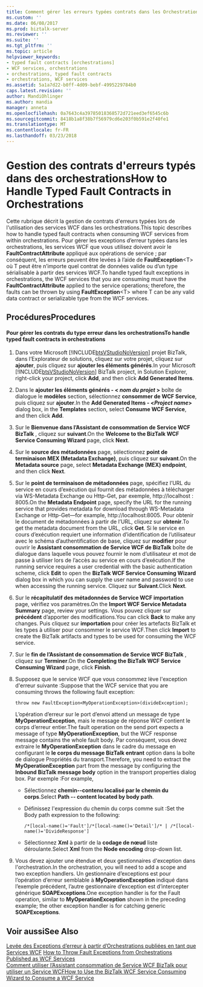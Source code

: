 ```yaml
---
title: Comment gérer les erreurs typées contrats dans les Orchestrations | Documents Microsoft
ms.custom: ''
ms.date: 06/08/2017
ms.prod: biztalk-server
ms.reviewer: ''
ms.suite: ''
ms.tgt_pltfrm: ''
ms.topic: article
helpviewer_keywords:
- typed fault contracts [orchestrations]
- WCF services, orchestrations
- orchestrations, typed fault contracts
- orchestrations, WCF services
ms.assetid: 5a1a7d22-b0ff-4d09-bebf-4995229784b0
caps.latest.revision: ''
author: MandiOhlinger
ms.author: mandia
manager: anneta
ms.openlocfilehash: 0a7643c4a39785018368572d721eed3ef6545c6b
ms.sourcegitcommit: 8418b1a8f38b7f56979cd6e203f0b591e2f40fe1
ms.translationtype: MT
ms.contentlocale: fr-FR
ms.lasthandoff: 03/23/2018
---
```

# <a name="how-to-handle-typed-fault-contracts-in-orchestrations"></a><span data-ttu-id="95bc6-102">Gestion des contrats d'erreurs typés dans des orchestrations</span><span class="sxs-lookup"><span data-stu-id="95bc6-102">How to Handle Typed Fault Contracts in Orchestrations</span></span>
<span data-ttu-id="95bc6-103">Cette rubrique décrit la gestion de contrats d'erreurs typées lors de l'utilisation des services WCF dans les orchestrations.</span><span class="sxs-lookup"><span data-stu-id="95bc6-103">This topic describes how to handle typed fault contracts when consuming WCF services from within orchestrations.</span></span> <span data-ttu-id="95bc6-104">Pour gérer les exceptions d’erreur typées dans les orchestrations, les services WCF que vous utilisez doivent avoir le **FaultContractAttribute** appliqué aux opérations de service ; par conséquent, les erreurs peuvent être levées à l’aide de  **FaultException**\<T\> où T peut être n’importe quel contrat de données valide ou d’un type sérialisable à partir des services WCF.</span><span class="sxs-lookup"><span data-stu-id="95bc6-104">To handle typed fault exceptions in orchestrations, the WCF services that you are consuming must have the **FaultContractAttribute** applied to the service operations; therefore, the faults can be thrown by using **FaultException**\<T\> where T can be any valid data contract or serializable type from the WCF services.</span></span>  
  
## <a name="procedures"></a><span data-ttu-id="95bc6-105">Procédures</span><span class="sxs-lookup"><span data-stu-id="95bc6-105">Procedures</span></span>  
  
#### <a name="to-handle-typed-fault-contracts-in-orchestrations"></a><span data-ttu-id="95bc6-106">Pour gérer les contrats du type erreur dans les orchestrations</span><span class="sxs-lookup"><span data-stu-id="95bc6-106">To handle typed fault contracts in orchestrations</span></span>  
  
1.  <span data-ttu-id="95bc6-107">Dans votre Microsoft [!INCLUDE[btsVStudioNoVersion](../includes/btsvstudionoversion-md.md)] projet BizTalk, dans l’Explorateur de solutions, cliquez sur votre projet, cliquez sur **ajouter**, puis cliquez sur **ajouter les éléments générés**.</span><span class="sxs-lookup"><span data-stu-id="95bc6-107">In your Microsoft [!INCLUDE[btsVStudioNoVersion](../includes/btsvstudionoversion-md.md)] BizTalk project, in Solution Explorer, right-click your project, click **Add**, and then click **Add Generated Items**.</span></span>  
  
2.  <span data-ttu-id="95bc6-108">Dans le **ajouter les éléments générés - \< ***nom du projet*** \>**  boîte de dialogue le **modèles** section, sélectionnez **consommer de WCF Service**, puis cliquez sur **ajouter**.</span><span class="sxs-lookup"><span data-stu-id="95bc6-108">In the **Add Generated Items - \<***Project name***\>** dialog box, in the **Templates** section, select **Consume WCF Service**, and then click **Add**.</span></span>  
  
3.  <span data-ttu-id="95bc6-109">Sur le **Bienvenue dans l’Assistant de consommation de Service WCF BizTalk** , cliquez sur **suivant**.</span><span class="sxs-lookup"><span data-stu-id="95bc6-109">On the **Welcome to the BizTalk WCF Service Consuming Wizard** page, click **Next**.</span></span>  
  
4.  <span data-ttu-id="95bc6-110">Sur le **source des métadonnées** page, sélectionnez **point de terminaison MEX (Metadata Exchange)**, puis cliquez sur **suivant**.</span><span class="sxs-lookup"><span data-stu-id="95bc6-110">On the **Metadata source** page, select **Metadata Exchange (MEX) endpoint**, and then click **Next**.</span></span>  
  
5.  <span data-ttu-id="95bc6-111">Sur le **point de terminaison de métadonnées** page, spécifiez l’URL du service en cours d’exécution qui fournit des métadonnées à télécharger via WS-Metadata Exchange ou Http-Get, par exemple, http://localhost : 8005.</span><span class="sxs-lookup"><span data-stu-id="95bc6-111">On the **Metadata Endpoint** page, specify the URL for the running service that provides metadata for download through WS-Metadata Exchange or Http-Get—for example, http://localhost:8005.</span></span> <span data-ttu-id="95bc6-112">Pour obtenir le document de métadonnées à partir de l’URL, cliquez sur **obtenir**.</span><span class="sxs-lookup"><span data-stu-id="95bc6-112">To get the metadata document from the URL, click **Get**.</span></span> <span data-ttu-id="95bc6-113">Si le service en cours d’exécution requiert une information d’identification de l’utilisateur avec le schéma d’authentification de base, cliquez sur **modifier** pour ouvrir le **Assistant consommation de Service WCF de BizTalk** boîte de dialogue dans laquelle vous pouvez fournir le nom d’utilisateur et mot de passe à utiliser lors de l’accès au service en cours d’exécution.</span><span class="sxs-lookup"><span data-stu-id="95bc6-113">If the running service requires a user credential with the basic authentication scheme, click **Edit** to open the **BizTalk WCF Service Consuming Wizard** dialog box in which you can supply the user name and password to use when accessing the running service.</span></span> <span data-ttu-id="95bc6-114">Cliquez sur **Suivant**.</span><span class="sxs-lookup"><span data-stu-id="95bc6-114">Click **Next**.</span></span>  
  
6.  <span data-ttu-id="95bc6-115">Sur le **récapitulatif des métadonnées de Service WCF importation** page, vérifiez vos paramètres.</span><span class="sxs-lookup"><span data-stu-id="95bc6-115">On the **Import WCF Service Metadata Summary** page, review your settings.</span></span> <span data-ttu-id="95bc6-116">Vous pouvez cliquer sur **précédent** d’apporter des modifications.</span><span class="sxs-lookup"><span data-stu-id="95bc6-116">You can click **Back** to make any changes.</span></span> <span data-ttu-id="95bc6-117">Puis cliquez sur **importation** pour créer les artefacts BizTalk et les types à utiliser pour consommer le service WCF.</span><span class="sxs-lookup"><span data-stu-id="95bc6-117">Then click **Import** to create the BizTalk artifacts and types to be used for consuming the WCF service.</span></span>  
  
7.  <span data-ttu-id="95bc6-118">Sur le **fin de l’Assistant de consommation de Service WCF BizTalk** , cliquez sur **Terminer**.</span><span class="sxs-lookup"><span data-stu-id="95bc6-118">On the **Completing the BizTalk WCF Service Consuming Wizard** page, click **Finish**.</span></span>  
  
8.  <span data-ttu-id="95bc6-119">Supposez que le service WCF que vous consommez lève l'exception d'erreur suivante :</span><span class="sxs-lookup"><span data-stu-id="95bc6-119">Suppose that the WCF service that you are consuming throws the following fault exception:</span></span>  
  
    ```  
    throw new FaultException<MyOperationException>(divideException);  
    ```  
  
     <span data-ttu-id="95bc6-120">L’opération d’erreur sur le port d’envoi attend un message de type **MyOperationException**, mais le message de réponse WCF contient le corps d’erreur entier.</span><span class="sxs-lookup"><span data-stu-id="95bc6-120">The fault operation on the send port expects a message of type **MyOperationException**, but the WCF response message contains the whole fault body.</span></span> <span data-ttu-id="95bc6-121">Par conséquent, vous devez extraire le **MyOperationException** dans le cadre du message en configurant le **le corps du message BizTalk entrant** option dans la boîte de dialogue Propriétés du transport.</span><span class="sxs-lookup"><span data-stu-id="95bc6-121">Therefore, you need to extract the **MyOperationException** part from the message by configuring the **Inbound BizTalk message body** option in the transport properties dialog box.</span></span> <span data-ttu-id="95bc6-122">Par exemple :</span><span class="sxs-lookup"><span data-stu-id="95bc6-122">For example,</span></span>  
  
    -   <span data-ttu-id="95bc6-123">Sélectionnez **chemin--contenu localisé par le chemin du corps**.</span><span class="sxs-lookup"><span data-stu-id="95bc6-123">Select **Path -- content located by body path**.</span></span>  
  
    -   <span data-ttu-id="95bc6-124">Définissez l'expression du chemin du corps comme suit :</span><span class="sxs-lookup"><span data-stu-id="95bc6-124">Set the Body path expression to the following:</span></span>  
  
        ```  
        /*[local-name()='Fault']/*[local-name()='Detail']/* | /*[local-name()='DivideResponse']  
        ```  
  
    -   <span data-ttu-id="95bc6-125">Sélectionnez **Xml** à partir de la **codage de nœud** liste déroulante.</span><span class="sxs-lookup"><span data-stu-id="95bc6-125">Select **Xml** from the **Node encoding** drop-down list.</span></span>  
  
9. <span data-ttu-id="95bc6-126">Vous devez ajouter une étendue et deux gestionnaires d'exception dans l'orchestration.</span><span class="sxs-lookup"><span data-stu-id="95bc6-126">In the orchestration, you will need to add a scope and two exception handlers.</span></span> <span data-ttu-id="95bc6-127">Un gestionnaire d’exceptions est pour l’opération d’erreur semblable à **MyOperationException** indiqué dans l’exemple précédent, l’autre gestionnaire d’exception est d’intercepter générique **SOAPExceptions**.</span><span class="sxs-lookup"><span data-stu-id="95bc6-127">One exception handler is for the Fault operation, similar to **MyOperationException** shown in the preceding example; the other exception handler is for catching generic **SOAPExceptions**.</span></span>  
  
## <a name="see-also"></a><span data-ttu-id="95bc6-128">Voir aussi</span><span class="sxs-lookup"><span data-stu-id="95bc6-128">See Also</span></span>  
 <span data-ttu-id="95bc6-129">[Levée des Exceptions d’erreur à partir d’Orchestrations publiées en tant que Services WCF](../core/how-to-throw-fault-exceptions-from-orchestrations-published-as-wcf-services.md) </span><span class="sxs-lookup"><span data-stu-id="95bc6-129">[How to Throw Fault Exceptions from Orchestrations Published as WCF Services](../core/how-to-throw-fault-exceptions-from-orchestrations-published-as-wcf-services.md) </span></span>  
 [<span data-ttu-id="95bc6-130">Comment utiliser l’Assistant consommation de Service WCF BizTalk pour utiliser un Service WCF</span><span class="sxs-lookup"><span data-stu-id="95bc6-130">How to Use the BizTalk WCF Service Consuming Wizard to Consume a WCF Service</span></span>](../core/how-to-use-the-biztalk-wcf-service-consuming-wizard-to-consume-a-wcf-service.md)